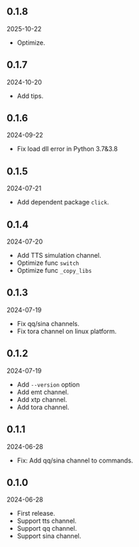 ## 0.1.8

2025-10-22

- Optimize.

## 0.1.7

2024-10-20

- Add tips.

## 0.1.6

2024-09-22

- Fix load dll error in Python 3.7&3.8

## 0.1.5

2024-07-21

- Add dependent package `click`.

## 0.1.4

2024-07-20

- Add TTS simulation channel.
- Optimize func `switch`
- Optimize func `_copy_libs`

## 0.1.3

2024-07-19

- Fix qq/sina channels.
- Fix tora channel on linux platform.

## 0.1.2

2024-07-19

- Add `--version` option
- Add emt channel.
- Add xtp channel.
- Add tora channel.

## 0.1.1

2024-06-28

- Fix: Add qq/sina channel to commands.

## 0.1.0

2024-06-28

- First release.
- Support tts channel.
- Support qq channel.
- Support sina channel.
